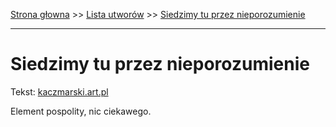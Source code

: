 [Strona głowna](../index.md) >> [Lista utworów](../list.md) >> [Siedzimy tu przez nieporozumienie](547.md)

---

# Siedzimy tu przez nieporozumienie

Tekst: [kaczmarski.art.pl](https://www.kaczmarski.art.pl/tworczosc/wiersze/siedzimy-tu-przez-nieporozumienie/)

Element pospolity, nic ciekawego.